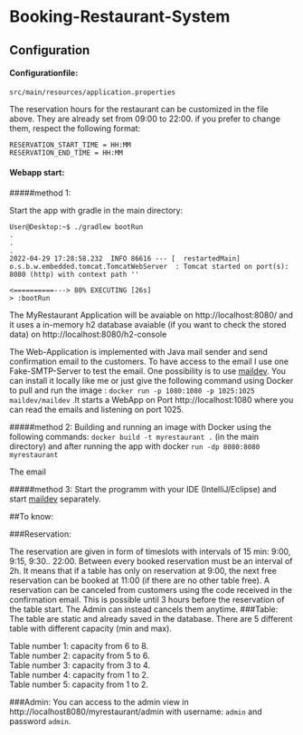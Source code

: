# Booking-Restaurant-System

## Configuration

#### Configurationfile:
`src/main/resources/application.properties`


The reservation hours for the restaurant can be customized in the file above.
They are already set from 09:00 to 22:00.
if you prefer to change them, respect the following format:

```
RESERVATION_START_TIME = HH:MM
RESERVATION_END_TIME = HH:MM
```

#### Webapp start:

#####method 1:

Start the app with gradle in the main directory:
```console
User@Desktop:~$ ./gradlew bootRun
.
.
.
2022-04-29 17:28:58.232  INFO 86616 --- [  restartedMain] o.s.b.w.embedded.tomcat.TomcatWebServer  : Tomcat started on port(s): 8080 (http) with context path ''

<==========---> 80% EXECUTING [26s]
> :bootRun
```

The MyRestaurant Application will be avaiable on http://localhost:8080/ and it uses a in-memory h2 database avaiable (if you want to check the stored data) on http://localhost:8080/h2-console 

The Web-Application is implemented with Java mail sender and send confirmation email to the customers. To have access to the email I use one Fake-SMTP-Server to test the email.
One possibility is to use [maildev](https://github.com/maildev/maildev).
You can install it locally like me or just give the following command using Docker to pull and run the image :
`docker run -p 1080:1080 -p 1025:1025 maildev/maildev`
 .It starts a WebApp on Port http://localhost:1080 where you can read the emails and listening on port 1025.


#####method 2:
Building and running an image with Docker using the following commands:
`docker build -t myrestaurant .` (in the main directory)
and after running the app with docker `run -dp 8080:8080 myrestaurant`

The email 

#####method 3:
Start the programm with your IDE (IntelliJ/Eclipse) and start [maildev](https://github.com/maildev/maildev) separately.


##To know:

###Reservation:

The reservation are given in form of timeslots with intervals of 15 min: 9:00, 9:15, 9:30.. 22:00.
Between every booked reservation must be an interval of 2h. It means that if a table has only on reservation at 9:00, the next free reservation can be booked at 11:00 (if there are no other table free).
A reservation can be canceled from customers using the code received in the confirmation email. This is possible until 3 hours before the reservation of the table start.
The Admin can instead cancels them anytime.
###Table:
The table are static and already saved in the database. There are 5 different table with different capacity (min and max).

Table number 1: capacity from 6 to 8. <br /> 
Table number 2: capacity from 5 to 6. <br />
Table number 3: capacity from 3 to 4. <br />
Table number 4: capacity from 1 to 2. <br />
Table number 5: capacity from 1 to 2. <br />

###Admin:
You can access to the admin view in http://localhost8080/myrestaurant/admin with username: `admin` and password `admin`.








